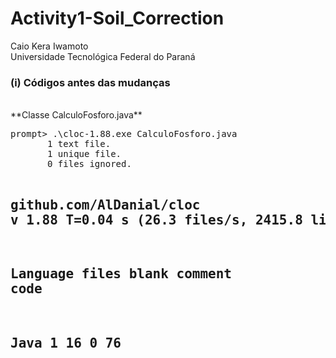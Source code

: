 # Activity1-Soil_Correction
Caio Kera Iwamoto<br />
Universidade Tecnológica Federal do Paraná<br />

<h3>(i) Códigos antes das mudanças</h3><br />
**Classe CalculoFosforo.java**<br />
<pre>
prompt> .\cloc-1.88.exe CalculoFosforo.java
       1 text file.
       1 unique file.
       0 files ignored.

github.com/AlDanial/cloc v 1.88  T=0.04 s (26.3 files/s, 2415.8 lines/s)
-------------------------------------------------------------------------------
Language                     files          blank        comment           code
-------------------------------------------------------------------------------
Java                             1             16              0             76
-------------------------------------------------------------------------------
</pre>
